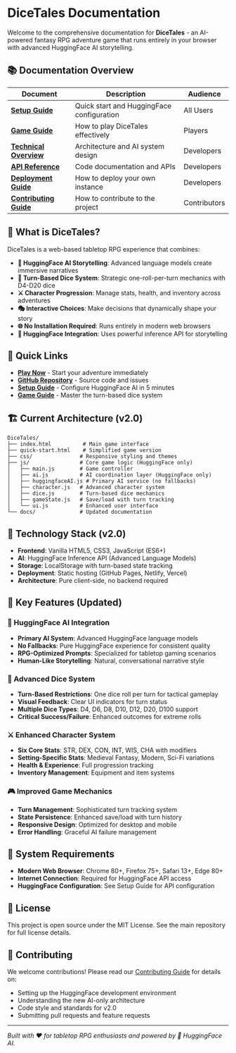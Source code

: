 # DiceTales Documentation

Welcome to the comprehensive documentation for **DiceTales** - an AI-powered fantasy RPG adventure game that runs entirely in your browser with advanced HuggingFace AI storytelling.

## 📚 Documentation Overview

| Document | Description | Audience |
|----------|-------------|----------|
| [**Setup Guide**](SETUP_GUIDE.md) | Quick start and HuggingFace configuration | All Users |
| [**Game Guide**](GAME_GUIDE.md) | How to play DiceTales effectively | Players |
| [**Technical Overview**](TECHNICAL_OVERVIEW.md) | Architecture and AI system design | Developers |
| [**API Reference**](API_REFERENCE.md) | Code documentation and APIs | Developers |
| [**Deployment Guide**](DEPLOYMENT_GUIDE.md) | How to deploy your own instance | Developers |
| [**Contributing Guide**](CONTRIBUTING.md) | How to contribute to the project | Contributors |

## 🎲 What is DiceTales?

DiceTales is a web-based tabletop RPG experience that combines:

- **🤗 HuggingFace AI Storytelling**: Advanced language models create immersive narratives  
- **🎯 Turn-Based Dice System**: Strategic one-roll-per-turn mechanics with D4-D20 dice
- **⚔️ Character Progression**: Manage stats, health, and inventory across adventures
- **🎭 Interactive Choices**: Make decisions that dynamically shape your story
- **🌐 No Installation Required**: Runs entirely in modern web browsers
- **🔧 HuggingFace Integration**: Uses powerful inference API for storytelling

## 🚀 Quick Links

- **[Play Now](../index.html)** - Start your adventure immediately
- **[GitHub Repository](https://github.com/AsleshSura/DiceTales)** - Source code and issues
- **[Setup Guide](SETUP_GUIDE.md)** - Configure HuggingFace AI in 5 minutes
- **[Game Guide](GAME_GUIDE.md)** - Master the turn-based dice system

## 🏗️ Current Architecture (v2.0)

```
DiceTales/
├── index.html          # Main game interface
├── quick-start.html    # Simplified game version
├── css/               # Responsive styling and themes
├── js/                # Core game logic (HuggingFace only)
│   ├── main.js        # Game controller
│   ├── ai.js          # AI coordination layer (HuggingFace only)
│   ├── huggingfaceAI.js # Primary AI service (no fallbacks)
│   ├── character.js   # Advanced character system
│   ├── dice.js        # Turn-based dice mechanics
│   ├── gameState.js   # Save/load with turn tracking
│   └── ui.js          # Enhanced user interface
└── docs/              # Updated documentation
```

## 🔧 Technology Stack (v2.0)

- **Frontend**: Vanilla HTML5, CSS3, JavaScript (ES6+)
- **AI**: HuggingFace Inference API (Advanced Language Models)
- **Storage**: LocalStorage with turn-based state tracking
- **Deployment**: Static hosting (GitHub Pages, Netlify, Vercel)
- **Architecture**: Pure client-side, no backend required

## 🎯 Key Features (Updated)

### 🤗 HuggingFace AI Integration
- **Primary AI System**: Advanced HuggingFace language models
- **No Fallbacks**: Pure HuggingFace experience for consistent quality
- **RPG-Optimized Prompts**: Specialized for tabletop gaming scenarios
- **Human-Like Storytelling**: Natural, conversational narrative style

### 🎲 Advanced Dice System
- **Turn-Based Restrictions**: One dice roll per turn for tactical gameplay
- **Visual Feedback**: Clear UI indicators for turn status
- **Multiple Dice Types**: D4, D6, D8, D10, D12, D20, D100 support
- **Critical Success/Failure**: Enhanced outcomes for extreme rolls

### ⚔️ Enhanced Character System
- **Six Core Stats**: STR, DEX, CON, INT, WIS, CHA with modifiers
- **Setting-Specific Stats**: Medieval Fantasy, Modern, Sci-Fi variations
- **Health & Experience**: Full progression tracking
- **Inventory Management**: Equipment and item systems

### 🎮 Improved Game Mechanics
- **Turn Management**: Sophisticated turn tracking system
- **State Persistence**: Enhanced save/load with turn history
- **Responsive Design**: Optimized for desktop and mobile
- **Error Handling**: Graceful AI failure management

## 🚨 System Requirements

- **Modern Web Browser**: Chrome 80+, Firefox 75+, Safari 13+, Edge 80+
- **Internet Connection**: Required for HuggingFace API access
- **HuggingFace Configuration**: See Setup Guide for API configuration

## 📝 License

This project is open source under the MIT License. See the main repository for full license details.

## 🤝 Contributing

We welcome contributions! Please read our [Contributing Guide](CONTRIBUTING.md) for details on:

- Setting up the HuggingFace development environment
- Understanding the new AI-only architecture
- Code style and standards for v2.0
- Submitting pull requests and feature requests

---

*Built with ❤️ for tabletop RPG enthusiasts and powered by 🤗 HuggingFace AI.*
